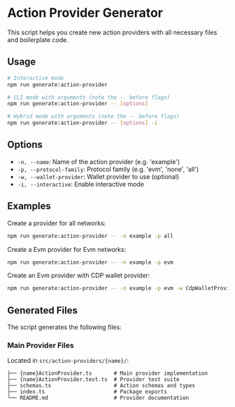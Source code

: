 # Action Provider Generator

This script helps you create new action providers with all necessary files and boilerplate code.

## Usage

```bash
# Interactive mode
npm run generate:action-provider

# CLI mode with arguments (note the -- before flags)
npm run generate:action-provider -- [options]

# Hybrid mode with arguments (note the -- before flags)
npm run generate:action-provider -- [options] -i
```

## Options

- `-n, --name`: Name of the action provider (e.g. 'example')
- `-p, --protocol-family`: Protocol family (e.g. 'evm', 'none', 'all')
- `-w, --wallet-provider`: Wallet provider to use (optional)
- `-i, --interactive`: Enable interactive mode

## Examples

Create a provider for all networks:

```bash
npm run generate:action-provider -- -n example -p all
```

Create a Evm provider for Evm networks:

```bash
npm run generate:action-provider -- -n example -p evm
```

Create an Evm provider with CDP wallet provider:

```bash
npm run generate:action-provider -- -n example -p evm -w CdpWalletProvider
```

## Generated Files

The script generates the following files:

### Main Provider Files

Located in `src/action-providers/{name}/`:

```
├── {name}ActionProvider.ts       # Main provider implementation
├── {name}ActionProvider.test.ts  # Provider test suite
├── schemas.ts                    # Action schemas and types
├── index.ts                      # Package exports
└── README.md                     # Provider documentation
```
